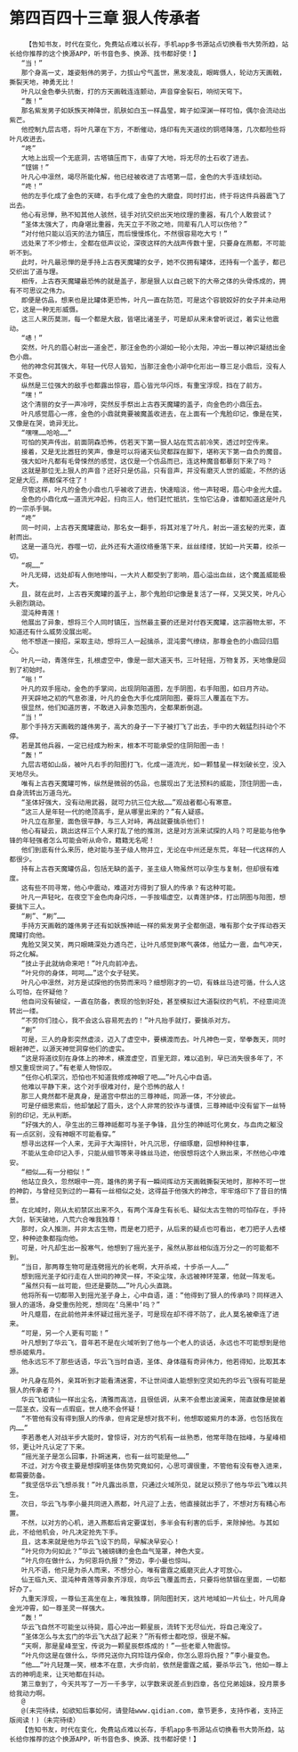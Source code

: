 # 第四百四十三章 狠人传承者
        【告知书友，时代在变化，免费站点难以长存，手机app多书源站点切换看书大势所趋，站长给你推荐的这个换源APP，听书音色多、换源、找书都好使！】
       “当！”
       那个身高一丈，雄姿魁伟的男子，力拔山兮气盖世，黑发凌乱，眼眸慑人，轮动方天画戟，撕裂天地，神勇无比！
       叶凡以金色拳头抗衡，打的方天画戟连连颤动，声音穿金裂石，响彻天穹下。
       “轰！”
       那名紫发男子如妖族天神降世，肌肤如白玉一样晶莹，眸子如深渊一样可怕，偶尔会流动出紫芒。
       他控制九层古塔，将叶凡罩在下方，不断催动，烙印有先天道纹的铜塔降落，几次都险些将叶凡收进去。
       “咚”
       大地上出现一个无底洞，古塔镇压而下，击穿了大地，将无尽的土石收了进去。
       “铿锵！”
       叶凡心中凛然，竭尽所能化解，他已经被收进了古塔第一层，金色的大手连续划动。
       “咚！”
       他的左手化成了金色的天碑，右手化成了金色的大磨盘，同时打出，终于将这件兵器震飞了出去。
       他心有忌惮，熟不知其他人骇然，徒手对抗交织出天地纹理的重器，有几个人敢尝试？
       “圣体太强大了，肉身堪比重器，先天立于不败之地，同辈有几人可以伤他？”
       “对付他只能以滔天的法力镇压，而后慢慢炼化，不然很容易吃大亏！”
       远处来了不少修士，全都在低声议论，深夜这样的大战声传数十里，只要身在燕都，不可能听不到。
       此时，叶凡最忌惮的是手持上古吞天魔罐的女子，她不仅拥有罐体，还持有一个盖子，都已交织出了道与理。
       相传，上古吞天魔罐最恐怖的就是盖子，那是狠人以自己蜕下的大帝之体的头骨炼成的，拥有不可思议之伟力。
       即便是仿品，想来也是比罐体更恐怖，叶凡一直在防范，可是这个容貌姣好的女子并未动用它，这是一种无形威慑。
       这三人来历莫测，每一个都是大敌，皆堪比诸圣子，可是却从来未曾听说过，着实让他震动。
       “哧！”
       突然，叶凡的眉心射出一道金芒，那汪金色的小湖如一轮小太阳，冲出一尊以神识凝结出金色小鼎。
       他的神念何其强大，年轻一代尽人皆知，当那汪金色小湖中化形出一尊三足小鼎后，没有人不变色。
       纵然是三位强大的敌手也都露出惊容，眉心皆光华闪烁，有重宝浮现，挡在了前方。
       “嘿！”
       这个清丽的女子一声冷哼，突然反手祭出上古吞天魔罐的盖子，向金色的小鼎压去。
       叶凡感觉眉心一疼，金色的小鼎就竟要被魔盖收进去，在上面有一个鬼脸印记，像是在笑，又像是在哭，诡异无比。
       “嘿嘿……哈哈……”
       可怕的笑声传出，前面阴森恐怖，仿若天下第一狠人站在荒古前冷笑，透过时空传来。
       接着，又是无比嚣狂的笑声，像是可以将诸天仙灵都踩在脚下，堪称天下第一自负的魔音。
       强大如叶凡都有毛骨悚然的感觉，这仅是一个仿品而已，连这种魔音都摹刻下来了吗？
       这就是那位无上狠人的声音？还好只是仿品，只有音声，并没有磨灭人世的威能，不然的话定是大厄，燕都保不住了！
       尽管这样，叶凡的金色小鼎也几乎被收了进去，快速暗淡，他一声轻喝，眉心中金光大盛。
       金色的小鼎化成一道流光冲起，扫向三人，他们赶忙抵抗，生怕它沾身，谁都知道这是叶凡的一宗杀手锏。
       “咚”
       同一时间，上古吞天魔罐震动，那名女一翻手，将其对准了叶凡，射出一道玄秘的光束，直射而出。
       这是一道乌光，吞噬一切，此外还有大道纹络垂落下来，丝丝缕缕，犹如一片天幕，绞杀一切。
       “啊……”
       叶凡无碍，远处却有人倒地惨叫，一大片人都受到了影响，眉心溢出血丝，这个魔盖威能极大。
       且，就在此时，上古吞天魔罐的盖子上，那个鬼脸印记像是复活了一样，又哭又笑，叶凡心头剧烈跳动。
       混沌种青莲！
       他展出了异象，想将三个人同时镇压，当然最主要的还是对付吞天魔罐，这宗器物太邪，不知道还有什么威势没展出呢。
       他不想逐一接招，采取主动，想将三人一起擒杀，混沌雾气缭绕，那尊金色的小鼎回归眉心。
       叶凡一动，青莲伴生，扎根虚空中，像是一部大道天书，三叶轻摇，万物复苏，天地像是回到了初始时。
       “嗡！”
       叶凡的双手摇动，金色的手掌间，出现阴阳道图，左手阴图，右手阳图，如日月齐动。
       开天辟地之初的气息弥漫，叶凡的金色大手化成阴阳图，要将三人覆盖在下方。
       很显然，他们知道厉害，不敢进入异象范围内，全都果断倒退。
       “当！”
       那个手持方天画戟的雄伟男子，高大的身子一下子被打飞了出去，手中的大戟猛烈抖动个不停。
       若是其他兵器，一定已经成为粉末，根本不可能承受的住阴阳图一击！
       “轰！”
       九层古塔如山岳，被叶凡右手的阳图打飞，化成一道流光，如一颗彗星一样划破长空，没入天地尽头。
       唯有上古吞天魔罐可怖，纵然是微弱的仿品，也展现出了无法预料的威能，顶住阴图一击，自身流转出万道乌光。
       “圣体好强大，没有动用武器，就可力抗三位大敌……”观战者都心有寒意。
       “这三人是年轻一代的绝顶高手，是从哪里出来的？”有人疑惑。
       叶凡立在那里，面色很平静，与三人对峙，再战就要擒杀他们！
       他心有疑云，跳出这样三个人来打乱了他的推测，这是对方派来试探的人吗？可是能与他争锋的年轻强者怎么可能会听从命令，籍籍无名呢！
       他们到底有什么来历，绝对能与圣子级人物并立，无论在中州还是东荒，年轻一代这样的人都很少。
       持有上古吞天魔罐仿品，包括无缺的盖子，圣主级人物虽然可以孕生与复制，但却很有难度。
       这有些不同寻常，他心中震动，难道对方得到了狠人的传承？有这种可能。
       叶凡一声轻叱，在夜空下金色肉身闪烁，一手按塌虚空，以青莲护体，打出阴图与阳图，想要擒下三人。
       “刷”、“刷”……
       手持方天画戟的雄伟男子还有如妖族神祗一样的紫发男子全都倒退，唯有那个女子挥动吞天魔罐打向他。
       鬼脸又哭又笑，两只眼睛深处力透乌芒，让叶凡感觉到寒气袭体，他猛力一震，血气冲天，将之化解。
       “技止于此就纳命来吧！”叶凡向前冲去。
       “叶兄你的身体，呵呵……”这个女子轻笑。
       叶凡心中凛然，对方是试探他的伤势而来吗？细想刚才的一切，有蛛丝马迹可循，什么人这么可怕，在怀疑他？
       他自问没有破绽，一直在防备，表现的恰到好处，甚至模拟过大道裂纹的气机，不经意间流转出一缕。
       “不劳你们挂心，我不会这么容易死去的！”叶凡抬手就打，要擒杀对方。
       “刷”
       可是，三人的身影突然虚淡，迈入了虚空中，要横渡而去。叶凡神色一变，举拳轰天，同时眼射神芒，以源天神觉洞穿他们的虚实。
       “这是将道纹刻在身体上的神术，横渡虚空，百里无踪，难以追到，早已消失很多年了，不想又重现世间了。”有老辈人物惊叹。
       “任你心机深沉，恐怕也不知道我修成神眼了吧……”叶凡心中自语。
       他难以平静下来，这个对手很难对付，是个恐怖的敌人！
       那三人竟然都不是真身，是道宫中祭出的三尊神祗，同源一体，不分彼此。
       可是仔细思索后，他却皱起了眉头，这个人非常的狡诈与谨慎，三尊神祗中没有留下一丝特别的印记，无从判断。
       “好强大的人，孕生出的三尊神祗都可与圣子争锋，且分生的神祗可化男女，与血肉之躯没有一点区别，没有神眼不可能看穿。”
       想寻出这样一个人来，无异于大海捞针，叶凡沉思，仔细琢磨，回想种种往事，
       不能从生命印记入手，只能从细节等来寻蛛丝马迹，他很想将这个人揪出来，不然他心中难安。
       “相似……有一分相似！”
       他站立良久，忽然眼中一亮，雄伟的男子有一瞬间挥动方天画戟撕裂天地时，那种不可一世的神韵，与曾经见到过的一幕有一丝相似之处，这得益于他强大的神念，牢牢烙印下了昔日的情景。
       在北域时，刚从太初禁区出来不久，有两个浑身生有长毛、疑似太古生物的可怕存在，手持大剑，斩天破地，八荒六合唯我独尊！
       那时，众人推测，并非太古生物，而是老刀把子，从后来的疑点也可看出，老刀把子人去楼空，种种迹象都指向他。
       可是，叶凡却生出一股寒气，他想到了摇光圣子，虽然从那丝相似连万分之一的可能都不到。
       “当日，那两尊生物可是连劈摇光的长老啊，大开杀戒，十步杀一人……”
       想到摇光圣子如行走在人世间的神灵一样，不染尘埃，永远被神环笼罩，他就一阵发毛。
       “虽然只有一丝可能，但还是要防……”叶凡心头直跳。
       他将所有一切都带入到摇光圣子身上，心中自语，道：“他得到了狠人的传承吗？同样进入狠人的道场，身受重伤险死，想同在‘乌黑中’吗？”
       叶凡蹙眉，在此前他并未怀疑过摇光圣子，可是现在却不得不防了，此人莫名被牵连了进来。
       “可是，另一个人更有可能！”
       叶凡想到了华云飞，昔年若不是在火域听到了他与一个老人的谈话，永远也不可能想到是他想杀姬紫月。
       他永远忘不了那些话语，华云飞当时自语，圣体、身体蕴有奇异伟力，他若得知，比取其本源。
       叶凡身在局外，亲耳听到才能看清迷雾，不让世间谁人能想到空灵如先的华云飞很有可能是狠人的传承者？！
       华云飞如谪仙一样出尘名，清雅而高洁，且很低调，从来不会惹出波澜来，简直就像是披着一层圣衣，没有一点瑕疵，世人绝不会怀疑！
       “不管他有没有得到狠人的传承，但肯定是想对我不利，他想取姬紫月的本源，也包括我在内……”
       李若愚老人对战半步大能时，曾惊讶，对方的气机有一丝熟悉，他常年隐在拙峰，与星峰相邻，更让叶凡认定了下来。
       “摇光圣子是怎么回事，扑朔迷离，也有一丝可能是他……”
       不过，对方今夜主要是想探明圣体伤势究竟如何，心思可谓很重，不管他有没有卷入进来，都需要防备。
       “我坚信华云飞想杀我！”叶凡露出杀意，只通过火域所见，就足以预示了他与华云飞难以共生。
       次日，华云飞与李小曼共同进入燕都，叶凡迎了上去，他直接就出手了，不想对方有精心布置。
       不然，以对方的心机，进入燕都后肯定要谋划，多半会有利害的后手，来除掉他。与其如此，不给他机会，叶凡决定抢先下手。
       且，这本来就是他为华云飞设下的局，早解决早安心！
       “叶兄你为何如此？”华云飞被磅礴的金色血气笼罩，神色大变。
       “叶凡你在做什么，为何恩将仇报？”旁边，李小曼也惊叫。
       叶凡不语，他只是为杀人而来，不想分心，唯有雷霆之威磨灭此人才可放心。
       仙王临九天、混沌种青莲等异象齐浮现，向华云飞覆盖而去，只要将他禁锢在里面，一切都好办了。
       九重天浮现，一尊仙王高坐在上，唯我独尊，阴阳图封天，这片地域如一片仙土，叶凡周身金光冲霄，如一尊圣灵一样强大。
       “轰！”
       华云飞自然不可能坐以待毙，眉心冲出一颗星辰，流转下无尽仙光，将自己淹没了。
       “圣体怎么与太玄门的华云飞大战了起来？”所有修士都吃惊，很是不解。
       “天啊，那是星峰至宝，传说为一颗星辰祭炼成的！”一些老辈人物震惊。
       “叶凡你这是在做什么，华师兄送你九窍玲珑丹保命，你怎么恩将仇报？”李小曼变色。
       “他……”叶凡轻蔑一笑，根本不在意，大步向前，依然是雷霆之威，要杀华云飞，他如一尊上古的神明走来，让天地都在抖动。
       第三章到了，今天共写了一万一千多字，以字数来说差点到四章，各位兄弟姐妹，投月票多给我动力啊。
       @
       @(未完待续，如欲知后事如何，请登陆www.qidian.com，章节更多，支持作者，支持正版阅读！)（未完待续）
       【告知书友，时代在变化，免费站点难以长存，手机app多书源站点切换看书大势所趋，站长给你推荐的这个换源APP，听书音色多、换源、找书都好使！】